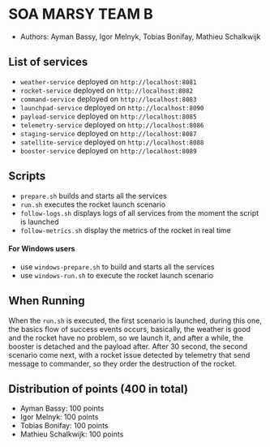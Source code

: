 # SOA MARSY TEAM B

* Authors: Ayman Bassy, Igor Melnyk, Tobias Bonifay, Mathieu Schalkwijk

## List of services

* `weather-service` deployed on `http://localhost:8081`
* `rocket-service` deployed on `http://localhost:8082`
* `command-service` deployed on `http://localhost:8083`
* `launchpad-service` deployed on `http://localhost:8090`
* `payload-service` deployed on `http://localhost:8085`
* `telemetry-service` deployed on `http://localhost:8086`
* `staging-service` deployed on `http://localhost:8087`
* `satellite-service` deployed on `http://localhost:8088`
* `booster-service` deployed on `http://localhost:8089`

## Scripts

* `prepare.sh` builds and starts all the services
* `run.sh` executes the rocket launch scenario
* `follow-logs.sh` displays logs of all services from the moment the script is launched
* `follow-metrics.sh` display the metrics of the rocket in real time

#### For Windows users
* use `windows-prepare.sh` to build and starts all the services
* use `windows-run.sh` to execute the rocket launch scenario

## When Running
When the `run.sh` is executed, the first scenario is launched, during this one, the basics flow of success
events occurs, basically, the weather is good and the rocket have no problem, so we launch it, and 
after a while, the booster is detached and the payload after. After 30 second, the second 
scenario come next, with a rocket issue detected by telemetry that send message to commander,
so they order the destruction of the rocket.

## Distribution of points (400 in total)
* Ayman Bassy: 100 points  
* Igor Melnyk: 100 points  
* Tobias Bonifay: 100 points  
* Mathieu Schalkwijk: 100 points